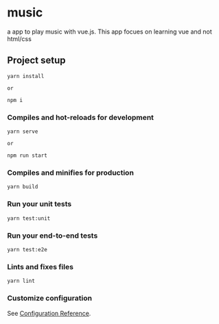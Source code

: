 # music

a app to play music with vue.js. This app focues on learning vue and not html/css

## Project setup
```
yarn install

or

npm i
```

### Compiles and hot-reloads for development
```
yarn serve

or 

npm run start
```

### Compiles and minifies for production
```
yarn build
```

### Run your unit tests
```
yarn test:unit
```

### Run your end-to-end tests
```
yarn test:e2e
```

### Lints and fixes files
```
yarn lint
```

### Customize configuration
See [Configuration Reference](https://cli.vuejs.org/config/).
